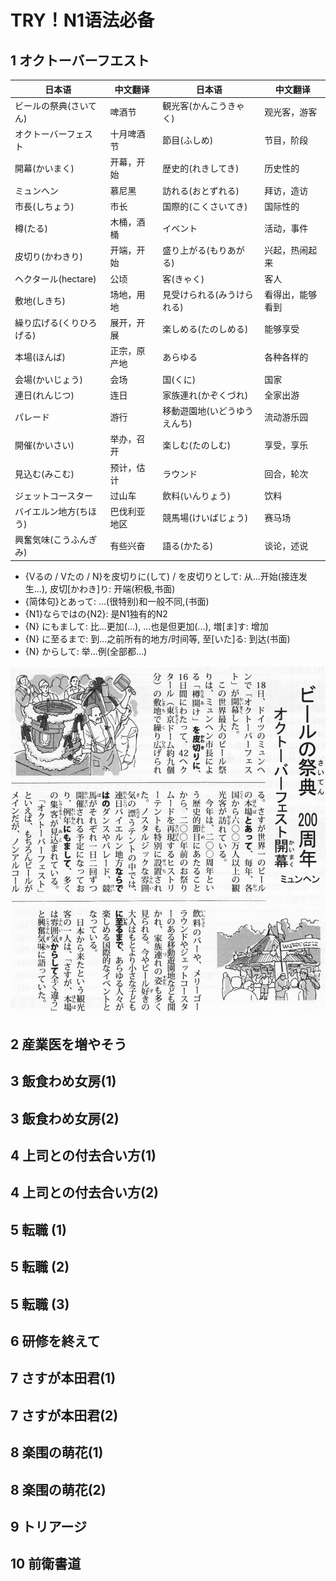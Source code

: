 # TRY！N1语法必备

## 1 オクトーバーフエスト

| 日本语 | 中文翻译 | 日本语 | 中文翻译 |
|--------|----------|--------|----------|
| ビールの祭典(さいてん) | 啤酒节 | 観光客(かんこうきゃく) | 观光客，游客 |
| オクトーバーフェスト | 十月啤酒节 | 節目(ふしめ) | 节目，阶段 |
| 開幕(かいまく) | 开幕，开始 | 歴史的(れきしてき) | 历史性的 |
| ミュンヘン | 慕尼黑 | 訪れる(おとずれる) | 拜访，造访 |
| 市長(しちょう) | 市长 | 国際的(こくさいてき) | 国际性的 |
| 樽(たる) | 木桶，酒桶 | イベント | 活动，事件 |
| 皮切り(かわきり) | 开端，开始 | 盛り上がる(もりあがる) | 兴起，热闹起来 |
| ヘクタール(hectare) | 公顷 | 客(きゃく) | 客人 |
| 敷地(しきち) | 场地，用地 | 見受けられる(みうけられる) | 看得出，能够看到 |
| 繰り広げる(くりひろげる) | 展开，开展 | 楽しめる(たのしめる) | 能够享受 |
| 本場(ほんば) | 正宗，原产地 | あらゆる | 各种各样的 |
| 会場(かいじょう) | 会场 | 国(くに) | 国家 |
| 連日(れんじつ) | 连日 | 家族連れ(かぞくづれ) | 全家出游 |
| パレード | 游行 | 移動遊園地(いどうゆうえんち) | 流动游乐园 |
| 開催(かいさい) | 举办，召开 | 楽しむ(たのしむ) | 享受，享乐 |
| 見込む(みこむ) | 预计，估计 | ラウンド | 回合，轮次 |
| ジェットコースター | 过山车 | 飲料(いんりょう) | 饮料 |
| バイエルン地方(ちほう) | 巴伐利亚地区 | 競馬場(けいばじょう) | 赛马场 |
| 興奮気味(こうふんぎみ) | 有些兴奋 | 語る(かたる) | 谈论，述说 |

- {Vるの / Vたの / N}を皮切りに(して) / を皮切りとして: 从...开始(接连发生...), 皮切[かわき]り: 开端(积极,书面)
- {简体句}とあって: ...(很特别)和一般不同,(书面)
- {N1}ならではの{N2}: 是N1独有的N2
- {N} にもまして: 比...更加(...), ...也是但更加(...), 増[ま]す: 增加
- {N} に至るまで: 到...之前所有的地方/时间等, 至[いた]る: 到达(书面)
- {N} からして: 举...例(全部都...)

![alt text](image-22.png)

## 2 産業医を増やそう

## 3 飯食わめ女房(1)

## 3 飯食わめ女房(2)

## 4 上司との付去合い方(1)

## 4 上司との付去合い方(2)

## 5 転職 (1)

## 5 転職 (2)

## 5 転職 (3)

## 6 研修を終えて

## 7 さすが本田君(1)

## 7 さすが本田君(2)

## 8 楽围の萌花(1)

## 8 楽围の萌花(2)

## 9 トリアージ

## 10 前衛書道
